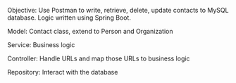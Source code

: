 Objective: Use Postman to write, retrieve, delete, update contacts to MySQL database. Logic written using Spring Boot.

Model: Contact class, extend to Person and Organization

Service: Business logic

Controller: Handle URLs and map those URLs to business logic

Repository: Interact with the database
